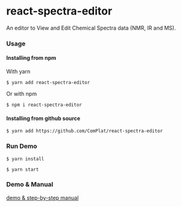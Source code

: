 # react-spectra-editor

An editor to View and Edit Chemical Spectra data (NMR, IR and MS).

### Usage

#### Installing from npm
With yarn
```
$ yarn add react-spectra-editor
```

Or with npm
```
$ npm i react-spectra-editor
```

#### Installing from github source
```
$ yarn add https://github.com/ComPlat/react-spectra-editor
```

### Run Demo
```
$ yarn install

$ yarn start
```

### Demo & Manual

[demo & step-by-step manual](https://github.com/ComPlat/react-spectra-editor/blob/master/DEMO_MANUAL.md)

